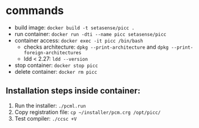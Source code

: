 # commands

- build image: `docker build -t setasense/picc .`
- run container: `docker run -dti --name picc setasense/picc`
- container access: `docker exec -it picc /bin/bash`
  - checks architecture: `dpkg --print-architecture` and `dpkg --print-foreign-architectures`
  - ldd < 2.27: `ldd --version`
- stop container: `docker stop picc`
- delete container: `docker rm picc`

## Installation steps inside container:

1. Run the installer: `./pcml.run`
2. Copy registration file: `cp ~/installer/pcm.crg /opt/picc/`
3. Test compiler: `./ccsc +V`
